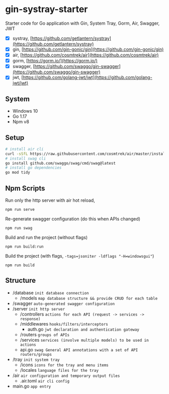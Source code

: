# gin-systray-starter

Starter code for Go application with Gin, System Tray, Gorm, Air, Swagger, JWT

- [x] systray, [https://github.com/getlantern/systray](https://github.com/getlantern/systray)
- [x] gin, [https://github.com/gin-gonic/gin](https://github.com/gin-gonic/gin)
- [x] air, [https://github.com/cosmtrek/air](https://github.com/cosmtrek/air)
- [x] gorm, [https://gorm.io/](https://gorm.io/)
- [x] swagger, [https://github.com/swaggo/gin-swagger](https://github.com/swaggo/gin-swagger)
- [x] jwt, [https://github.com/golang-jwt/jwt](https://github.com/golang-jwt/jwt)

## System

- Windows 10
- Go 1.17
- Npm v8

## Setup

``` bash
# install air cli
curl -sSfL https://raw.githubusercontent.com/cosmtrek/air/master/install.sh | sh -s -- -b $(go env GOPATH)/bin
# install swag cli
go install github.com/swaggo/swag/cmd/swag@latest
# install go dependencies
go mod tidy
```

## Npm Scripts

Run only the http server with air hot reload,

```
npm run serve
```

Re-generate swagger configuration (do this when APIs changed)

```
npm run swag
```

Build and run the project (without flags)

```
npm run build:run
```

Build the project (with flags, `-tags=jsoniter -ldflags "-H=windowsgui"`)

```
npm run build
```

## Structure

- /database `init database connection`
  - /models `map database structure && provide CRUD for each table`
- /swagger `auto-generated swagger configuration`
- /server `init http server`
  - /controllers `actions for each API (request -> services -> response)`
  - /middlewares `hooks/filters/interceptors`
    - auth.go `jwt declaration and authentication gateway`
  - /routers `groups of APIs`
  - /services `services (involve multiple models) to be used in actions`
  - api.go `swag General API annotations with a set of API routers/groups`
- /tray `init system tray`
  - /icons `icons for the tray and menu items`
  - /locales `language files for the tray`
- /air `air configuration and temporary output files`
  - .air.toml `air cli config`
- main.go `app entry`
